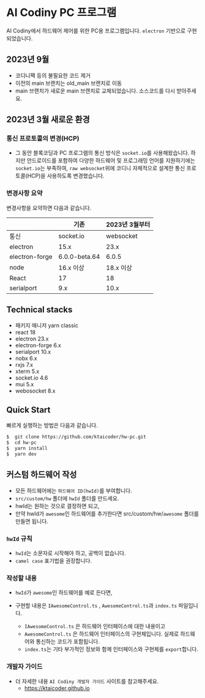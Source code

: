 # AI Codiny PC 프로그램

AI Codiny에서 하드웨어 제어를 위한 PC용 프로그램입니다. `electron` 기반으로 구현되었습니다.

## 2023년 9월 

- 코디니팩 등의 불필요한 코드 제거
- 이전의 main 브랜치는 old_main 브랜치로 이동
- main 브랜치가 새로운 main 브랜치로 교체되었습니다. 소스코드를 다시 받아주세요.

## 2023년 3월 새로운 환경

### 통신 프로토콜의 변경(HCP)
- 그 동안 블록코딩과 PC 프로그램의 통신 방식은 `socket.io`를 사용해왔습니다. 하지만 안드로이드를 포함하여 다양한 하드웨어 및 프로그래밍 언어를 지원하기에는 `socket.io`는 부족하여, `raw websocket`위에 코디니 자체적으로 설계한 통신 프로토콜(HCP)을 사용하도록 변경했습니다.

### 변경사항 요약

변경사항을 요약하면 다음과 같습니다.

|                 | 기존           | 2023년 3월부터 |
| --------------- | -------------- | -------------- |
| 통신            | socket.io      | websocket      |
| electron        | 15.x           | 23.x           |
| electron-forge  | 6.0.0-beta.64  | 6.0.5          |
| node            | 16.x 이상      | 18.x 이상      |
| React           | 17             | 18             |
| serialport      | 9.x            | 10.x           |


## Technical stacks

- 패키지 매니저 yarn classic
- react 18
- electron 23.x
- electron-forge 6.x
- serialport 10.x
- nobx 6.x
- rxjs 7.x
- xterm 5.x
- socket.io 4.6
- mui 5.x
- webosocket 8.x



## Quick Start

빠르게 실행하는 방법은 다음과 같습니다.

```sh
$  git clone https://github.com/ktaicoder/hw-pc.git
$  cd hw-pc
$  yarn install
$  yarn dev
```


## 커스텀 하드웨어 작성

-  모든 하드웨어에는 `하드웨어 ID(hwId)`를 부여합니다.
-  `src/custom/hw` 폴더에 `hwId` 폴더를 만드세요. 
- hwId는 원하는 것으로 결정하면 되고, 
- 만약 hwId가 `awesome`인 하드웨어를 추가한다면 src/custom/hw/`awesome` 폴더를 만들면 됩니다.

### `hwId` 규칙
- `hwId`는 소문자로 시작해야 하고, 공백이 없습니다.
- `camel case` 표기법을 권장합니다.

### 작성할 내용

- `hwId`가 `awesome`인 하드웨어를 예로 든다면,

- 구현할 내용은  `IAwesomeControl.ts` , `AwesomeControl.ts`과 `index.ts` 파일입니다.
    - `IAwesomeControl.ts` 은 하드웨어 인터페이스에 대한 내용이고
    - `AwesomeControl.ts` 은 하드웨어 인터페이스의 구현체입니다. 실제로 하드웨어와 통신하는 코드가 포함됩니다.
    - `index.ts`는 기타 부가적인 정보와 함께 인터페이스와 구현체를 `export`합니다.

### 개발자 가이드
- 더 자세한 내용 `AI Codiny 개발자 가이드` 사이트를 참고해주세요.
    - https://ktaicoder.github.io
